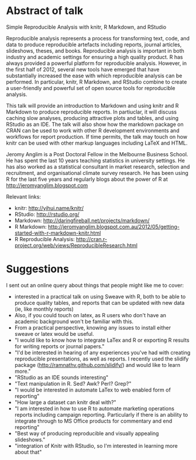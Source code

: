 # Abstract of talk

Simple Reproducible Analysis with knitr, R Markdown, and RStudio

Reproducible analysis represents a process for transforming text, code, and data to produce reproducible artefacts including reports, journal articles, slideshows, theses, and books.  Reproducible analysis is important in both industry and academic settings for ensuring a high quality product.  R has always provided a powerful platform for reproducible analysis.  However, in the first half of 2012, several new tools have emerged that have substantially increased the ease with which reproducible analysis can be performed. In particular, knitr, R Markdown, and RStudio combine to create a user-friendly and powerful set of open source tools for reproducible analysis.

This talk will provide an introduction to Markdown and using knitr and R Markdown to produce reproducible reports.  In partiuclar, it will discuss caching slow analyses, producing attractive plots and tables, and using RStudio as an IDE.  The talk will also show how the markdown package on CRAN can be used to work with other R development environments and workflows for report production.  If time permits, the talk may touch on how knitr can be used with other markup languages including LaTeX and HTML.  

Jeromy Anglim is a Post Doctoral Fellow in the Melbourne Business School.  He has spent the last 10 years teaching statistics in university settings. He has also worked as a statistical consultant in market research, selection and recruitment, and organisational climate survey research.  He has been using R for the last five years and regularly blogs about the power of R at http://jeromyanglim.blogspot.com

Relevant links:

* knitr: http://yihui.name/knitr/ 
* RStudio: http://rstudio.org/
* Markdown: http://daringfireball.net/projects/markdown/
* R Markdown:
  http://jeromyanglim.blogspot.com.au/2012/05/getting-started-with-r-markdown-knitr.html
* R Reproducible Analysis: http://cran.r-project.org/web/views/ReproducibleResearch.html


# Suggestions
I sent out an online query about things that people might like me to cover:

* interested in a practical talk on using Sweave with R, both to be able to
  produce quality tables, and reports that can be updated with new data (ie,
  like monthly reports)
* Also, if you could touch on latex, as R users who don't have an academic
  background won't be familiar with this.
* From a practical perspective, knowing any issues to install either sweave or
  latex would be useful.
* "I would like to know how to integrate LaTex and R or exporting R results for
  writing reports or journal papers."
* "I'd be interested in hearing of any experiences you've had with creating
  reproducible presentations, as well as reports. I recently used the slidify
  package (http://ramnathv.github.com/slidify/) and would like to learn
  more."
* "RStudio as an IDE sounds interesting"
* "Text manipulation in R. Sed? Awk? Perl? Grep?"
* "I would be interested in automate LaTex to web enabled form of reporting"
* "How large a dataset can knitr deal with?"
*  "I am interested in how to use R to automate marketing operations reports
   including campaign reporting. Particularly if there is an ability to
   integrate through to MS Office products for commentary and end reporting"
* "Best way of producing reproducible and visually appealing slideshows."
* "integration of Knitr with RStudio, so I'm interested in learning more about
  that"






